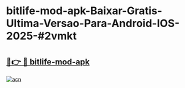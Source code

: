 # bitlife-mod-apk-Baixar-Gratis-Ultima-Versao-Para-Android-IOS-2025-#2vmkt

# <h2><a href="https://ainizakaria.my?title=bitlife-mod-apk&ref=22M">🔗👉 🔴 bitlife-mod-apk</a></h2>

[![acn](https://github.com/user-attachments/assets/0f9c940e-d8b0-45ae-aac7-cd30a18b3e1c)](https://ainizakaria.my?title=bitlife-mod-apk&ref=22M)

